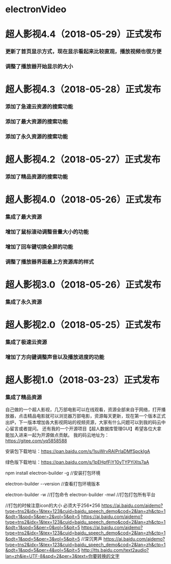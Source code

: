 # electronVideo

# 超人影视4.4（2018-05-29）正式发布
### 更新了首页显示方式，现在显示看起来比较直观，播放视频也很方便
### 调整了播放器开始显示的大小

# 超人影视4.3（2018-05-28）正式发布
### 添加了急速云资源的搜索功能
### 添加了最大资源的搜索功能
### 添加了永久资源的搜索功能

# 超人影视4.2（2018-05-27）正式发布
### 添加了精品资源的搜索功能

# 超人影视4.0（2018-05-26）正式发布
### 集成了最大资源
### 增加了鼠标滚动调整音量大小的功能
### 增加了回车键切换全屏的功能
### 调整了播放器界面最上方资源库的样式

# 超人影视3.0（2018-05-26）正式发布
### 集成了永久资源

# 超人影视2.0（2018-05-25）正式发布
### 集成了极速云资源
### 增加了方向键调整声音以及播放进度的功能

# 超人影视1.0（2018-03-23）正式发布
### 集成了精品资源

自己做的一个超人影视，几万部电影可以在线观看，资源全部来自于网络，打开播放器，点击精品电影就可以浏览器万部电影，资源每天更新，现在第一个版本正式出炉，下一版本增加各大影视网站的视频资源，大家有什么问题可以到我的码云中心留言或者提问。
还有我的一个开源项目【超人数据库管理GUI】希望各位大拿能加入进来一起为开源做点贡献。
我的码云地址为：https://gitee.com/yq5858588


安装包下载地址：https://pan.baidu.com/s/1suWrvRAIPrlaDMfSpckIgA

绿色版下载地址：https://pan.baidu.com/s/1pEHpfFiY10yTYPYiXts7aA

npm install electron-builder -g  //安装打包环境

electron-builder --version  //查看打包环境版本

electron-builder -w     //打包命令
electron-builder -mwl     //打包打包所有平台


//打包的时候注意icon的大小  必须大于256*256
https://ai.baidu.com/aidemo?type=tns2&idx=1&tex=123&cuid=baidu_speech_demo&cod=2&lan=zh&ctp=1&pdt=1&spd=5&per=2&vol=5&pit=5
https://ai.baidu.com/aidemo?type=tns2&idx=1&tex=123&cuid=baidu_speech_demo&cod=2&lan=zh&ctp=1&pdt=1&spd=5&per=0&vol=5&pit=5
https://ai.baidu.com/aidemo?type=tns2&idx=1&tex=123&cuid=baidu_speech_demo&cod=2&lan=zh&ctp=1&pdt=1&spd=5&per=3&vol=5&pit=5 //深沉男声
https://ai.baidu.com/aidemo?type=tns2&idx=1&tex=123&cuid=baidu_speech_demo&cod=2&lan=zh&ctp=1&pdt=1&spd=5&per=4&vol=5&pit=5
http://tts.baidu.com/text2audio?lan=zh&ie=UTF-8&spd=2&per=3&text=你要转换的文字
